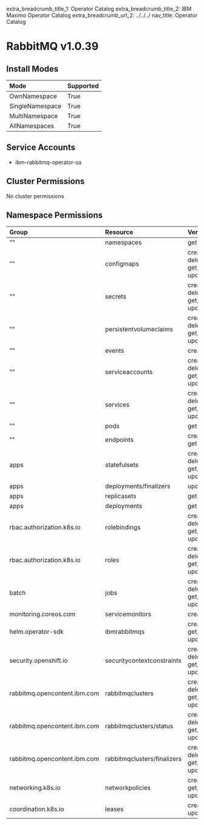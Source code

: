 extra_breadcrumb_title_1: Operator Catalog
extra_breadcrumb_title_2: IBM Maximo Operator Catalog
extra_breadcrumb_url_2: ../../../
nav_title: Operator Catalog

RabbitMQ v1.0.39
================================================================================

Install Modes
--------------------------------------------------------------------------------
| Mode                 | Supported |
| :------------------- | :-------- |
| OwnNamespace         | True      |
| SingleNamespace      | True      |
| MultiNamespace       | True      |
| AllNamespaces        | True      |

Service Accounts
--------------------------------------------------------------------------------
- ibm-rabbitmq-operator-sa

Cluster Permissions
--------------------------------------------------------------------------------
No cluster permissions

Namespace Permissions
--------------------------------------------------------------------------------
| Group                                    | Resource                                 | Verbs                                                                            |
| :--------------------------------------- | :--------------------------------------- | :------------------------------------------------------------------------------- |
| ""                                       | namespaces                               | get                                                                              |
| ""                                       | configmaps                               | create, delete, deletecollection, get, list, patch, update, watch                |
| ""                                       | secrets                                  | create, delete, deletecollection, get, list, patch, update, watch                |
| ""                                       | persistentvolumeclaims                   | create, delete, deletecollection, get, list, patch, update, watch                |
| ""                                       | events                                   | create, patch                                                                    |
| ""                                       | serviceaccounts                          | create, delete, deletecollection, get, list, patch, update, watch                |
| ""                                       | services                                 | create, delete, deletecollection, get, list, patch, update, watch                |
| ""                                       | pods                                     | get                                                                              |
| ""                                       | endpoints                                | create, delete, get                                                              |
| apps                                     | statefulsets                             | create, delete, deletecollection, get, list, patch, update, watch                |
| apps                                     | deployments/finalizers                   | update                                                                           |
| apps                                     | replicasets                              | get                                                                              |
| apps                                     | deployments                              | get                                                                              |
| rbac.authorization.k8s.io                | rolebindings                             | create, delete, deletecollection, get, list, patch, update, watch                |
| rbac.authorization.k8s.io                | roles                                    | create, delete, deletecollection, get, list, patch, update, watch                |
| batch                                    | jobs                                     | create, delete, deletecollection, get, list, patch, update, watch                |
| monitoring.coreos.com                    | servicemonitors                          | create, get                                                                      |
| helm.operator-sdk                        | ibmrabbitmqs                             | create, delete, get, list, patch, update, watch                                  |
| security.openshift.io                    | securitycontextconstraints               | create, delete, deletecollection, get, list, patch, update, watch                |
| rabbitmq.opencontent.ibm.com             | rabbitmqclusters                         | create, delete, deletecollection, get, list, patch, update, watch                |
| rabbitmq.opencontent.ibm.com             | rabbitmqclusters/status                  | create, delete, deletecollection, get, list, patch, update, watch                |
| rabbitmq.opencontent.ibm.com             | rabbitmqclusters/finalizers              | create, delete, deletecollection, get, list, patch, update, watch                |
| networking.k8s.io                        | networkpolicies                          | create, delete, get, list, patch, update, watch                                  |
| coordination.k8s.io                      | leases                                   | create, get, list, update                                                        |
